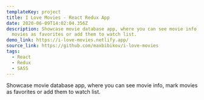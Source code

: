 ```yaml
---
templateKey: project
title: I Love Movies - React Redux App
date: 2020-06-09T14:02:04.356Z
description: Showcase movie database app, where you can see movie info, mark
  movies as favorites or add them to watch list.
demo_link: https://i-love-movies.netlify.app/
source_link: https://github.com/maxbibikov/i-love-movies
tags:
  - React
  - Redux
  - SASS
---
```

Showcase movie database app, where you can see movie info, mark movies as favorites or add them to watch list.